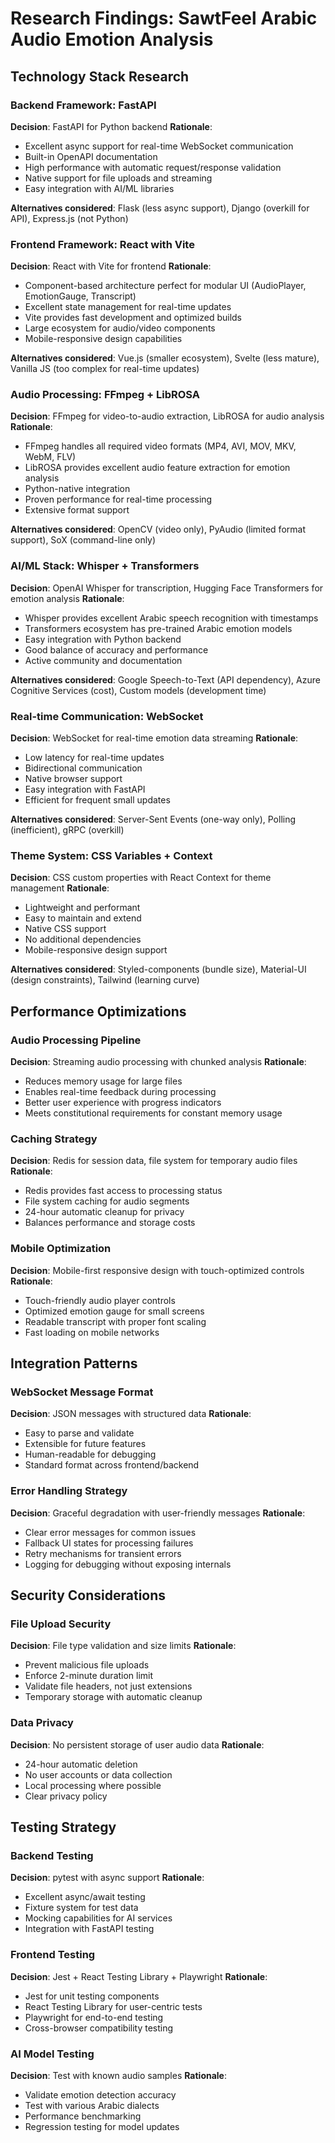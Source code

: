 # Research Findings: SawtFeel Arabic Audio Emotion Analysis

## Technology Stack Research

### Backend Framework: FastAPI
**Decision**: FastAPI for Python backend
**Rationale**: 
- Excellent async support for real-time WebSocket communication
- Built-in OpenAPI documentation
- High performance with automatic request/response validation
- Native support for file uploads and streaming
- Easy integration with AI/ML libraries

**Alternatives considered**: Flask (less async support), Django (overkill for API), Express.js (not Python)

### Frontend Framework: React with Vite
**Decision**: React with Vite for frontend
**Rationale**:
- Component-based architecture perfect for modular UI (AudioPlayer, EmotionGauge, Transcript)
- Excellent state management for real-time updates
- Vite provides fast development and optimized builds
- Large ecosystem for audio/video components
- Mobile-responsive design capabilities

**Alternatives considered**: Vue.js (smaller ecosystem), Svelte (less mature), Vanilla JS (too complex for real-time updates)

### Audio Processing: FFmpeg + LibROSA
**Decision**: FFmpeg for video-to-audio extraction, LibROSA for audio analysis
**Rationale**:
- FFmpeg handles all required video formats (MP4, AVI, MOV, MKV, WebM, FLV)
- LibROSA provides excellent audio feature extraction for emotion analysis
- Python-native integration
- Proven performance for real-time processing
- Extensive format support

**Alternatives considered**: OpenCV (video only), PyAudio (limited format support), SoX (command-line only)

### AI/ML Stack: Whisper + Transformers
**Decision**: OpenAI Whisper for transcription, Hugging Face Transformers for emotion analysis
**Rationale**:
- Whisper provides excellent Arabic speech recognition with timestamps
- Transformers ecosystem has pre-trained Arabic emotion models
- Easy integration with Python backend
- Good balance of accuracy and performance
- Active community and documentation

**Alternatives considered**: Google Speech-to-Text (API dependency), Azure Cognitive Services (cost), Custom models (development time)

### Real-time Communication: WebSocket
**Decision**: WebSocket for real-time emotion data streaming
**Rationale**:
- Low latency for real-time updates
- Bidirectional communication
- Native browser support
- Easy integration with FastAPI
- Efficient for frequent small updates

**Alternatives considered**: Server-Sent Events (one-way only), Polling (inefficient), gRPC (overkill)

### Theme System: CSS Variables + Context
**Decision**: CSS custom properties with React Context for theme management
**Rationale**:
- Lightweight and performant
- Easy to maintain and extend
- Native CSS support
- No additional dependencies
- Mobile-responsive design support

**Alternatives considered**: Styled-components (bundle size), Material-UI (design constraints), Tailwind (learning curve)

## Performance Optimizations

### Audio Processing Pipeline
**Decision**: Streaming audio processing with chunked analysis
**Rationale**:
- Reduces memory usage for large files
- Enables real-time feedback during processing
- Better user experience with progress indicators
- Meets constitutional requirements for constant memory usage

### Caching Strategy
**Decision**: Redis for session data, file system for temporary audio files
**Rationale**:
- Redis provides fast access to processing status
- File system caching for audio segments
- 24-hour automatic cleanup for privacy
- Balances performance and storage costs

### Mobile Optimization
**Decision**: Mobile-first responsive design with touch-optimized controls
**Rationale**:
- Touch-friendly audio player controls
- Optimized emotion gauge for small screens
- Readable transcript with proper font scaling
- Fast loading on mobile networks

## Integration Patterns

### WebSocket Message Format
**Decision**: JSON messages with structured data
**Rationale**:
- Easy to parse and validate
- Extensible for future features
- Human-readable for debugging
- Standard format across frontend/backend

### Error Handling Strategy
**Decision**: Graceful degradation with user-friendly messages
**Rationale**:
- Clear error messages for common issues
- Fallback UI states for processing failures
- Retry mechanisms for transient errors
- Logging for debugging without exposing internals

## Security Considerations

### File Upload Security
**Decision**: File type validation and size limits
**Rationale**:
- Prevent malicious file uploads
- Enforce 2-minute duration limit
- Validate file headers, not just extensions
- Temporary storage with automatic cleanup

### Data Privacy
**Decision**: No persistent storage of user audio data
**Rationale**:
- 24-hour automatic deletion
- No user accounts or data collection
- Local processing where possible
- Clear privacy policy

## Testing Strategy

### Backend Testing
**Decision**: pytest with async support
**Rationale**:
- Excellent async/await testing
- Fixture system for test data
- Mocking capabilities for AI services
- Integration with FastAPI testing

### Frontend Testing
**Decision**: Jest + React Testing Library + Playwright
**Rationale**:
- Jest for unit testing components
- React Testing Library for user-centric tests
- Playwright for end-to-end testing
- Cross-browser compatibility testing

### AI Model Testing
**Decision**: Test with known audio samples
**Rationale**:
- Validate emotion detection accuracy
- Test with various Arabic dialects
- Performance benchmarking
- Regression testing for model updates
